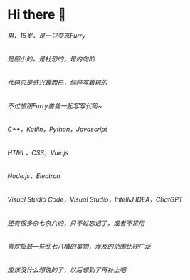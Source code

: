 # Hi there 👋

###### 男，16岁，是一只变态Furry

###### 是胆小的，是社恐的，是内向的

###### 代码只是感兴趣而已，纯粹写着玩的

###### 不过想跟Furry兽兽一起写写代码~

###### C++，Kotlin，Python，Javascript

###### HTML，CSS，Vue.js

###### Node.js，Electron

###### Visual Studio Code，Visual Studio，IntelliJ IDEA，ChatGPT

###### 还有很多杂七杂八的，只不过忘记了，或者不常用

###### 喜欢捣鼓一些乱七八糟的事物，涉及的范围比较广泛

###### 应该没什么想说的了，以后想到了再补上吧
